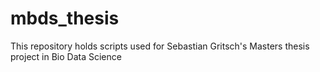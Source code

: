 # mbds_thesis
This repository holds scripts used for Sebastian Gritsch's Masters thesis project in Bio Data Science
